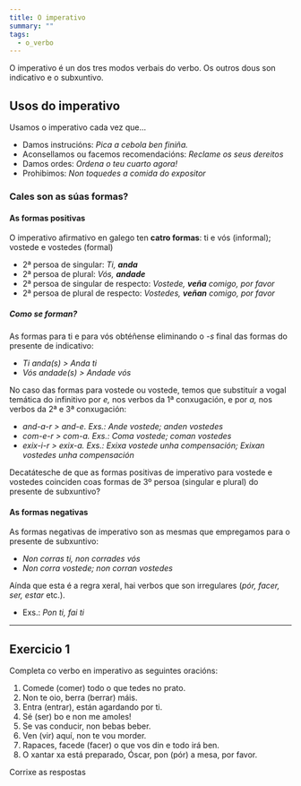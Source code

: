 ```yaml
---
title: O imperativo
summary: ""
tags:
  - o_verbo
---
```


O imperativo é un dos tres modos verbais do verbo. Os outros dous son indicativo
e o subxuntivo.

## Usos do imperativo

Usamos o imperativo cada vez que...

- Damos instrucións: _Pica a cebola ben finiña._
- Aconsellamos ou facemos recomendacións: _Reclame os seus dereitos_
- Damos ordes: _Ordena o teu cuarto agora!_
- Prohibimos: _Non toquedes a comida do expositor_

### Cales son as súas formas?

#### As formas positivas

O imperativo afirmativo en galego ten **catro formas**: ti e vós (informal);
vostede e vostedes (formal)

- 2ª persoa de singular: _Ti, **anda**_
- 2ª persoa de plural: _Vós, **andade**_
- 2ª persoa de singular de respecto: _Vostede, **veña** comigo, por favor_
- 2ª persoa de plural de respecto: _Vostedes, **veñan** comigo, por favor_

##### Como se forman?

As formas para ti e para vós obtéñense eliminando o _-s_ final das formas do
presente de indicativo:

- _Ti anda(s) > Anda ti_
- _Vós andade(s) > Andade vós_

No caso das formas para vostede ou vostede, temos que substituír a vogal
temática do infinitivo por _e,_ nos verbos da 1ª conxugación, e por _a,_ nos
verbos da 2ª e 3ª conxugación:

- _and-a-r > and-e. Exs.: Ande vostede; anden vostedes_
- _com-e-r > com-a. Exs.: Coma vostede; coman vostedes_
- _exix-i-r > exix-a. Exs.: Exixa vostede unha compensación; Exixan vostedes
  unha compensación_

Decatátesche de que as formas positivas de imperativo para vostede e vostedes
coinciden coas formas de 3º persoa (singular e plural) do presente de
subxuntivo?

#### As formas negativas

As formas negativas de imperativo son as mesmas que empregamos para o presente
de subxuntivo:

- _Non corras ti, non corrades vós_
- _Non corra vostede; non corran vostedes_

Aínda que esta é a regra xeral, hai verbos que son irregulares (_pór, facer,
ser, estar_ etc.).

- Exs.: _Pon ti, fai ti_

---

## Exercicio 1

Completa co verbo en imperativo as seguintes oracións:

1. <e-answer>Comede</e-answer> (comer) todo o que tedes no prato.
2. Non te oio, <e-answer>berra</e-answer> (berrar) máis.
3. <e-answer>Entra</e-answer> (entrar), están agardando por ti.
4. <e-answer>Sé</e-answer> (ser) bo e non me amoles!
5. Se vas conducir, non <e-answer>bebas</e-answer> beber.
6. <e-answer>Ven</e-answer> (vir) aquí, non te vou morder.
7. Rapaces, <e-answer>facede</e-answer> (facer) o que vos din e todo irá ben.
8. O xantar xa está preparado, Óscar, <e-answer>pon</e-answer> (pór) a mesa, por
   favor.

<e-validate>Corrixe as respostas</e-validate>
